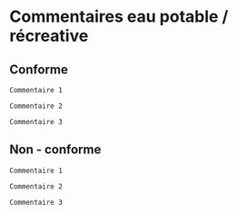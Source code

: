 # Commentaires eau potable / récreative


## Conforme
```
Commentaire 1
```

```
Commentaire 2
```

```
Commentaire 3
```

## Non - conforme
```
Commentaire 1
```

```
Commentaire 2
```

```
Commentaire 3
```

